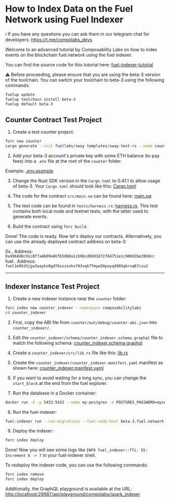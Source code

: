 # How to Index Data on the Fuel Network using Fuel Indexer

ℹ️ If you have any questions you can ask them in our telegram chat for developers: 
https://t.me/compolabs_devs.

Welcome to an advanced tutorial by Composability Labs on how to index events on the blockchain fuel.network using the fuel indexer.

You can find the source code for this tutorial here: [fuel-indexer-tutorial](https://github.com/compolabs/fuel-indexer-tutorial/tree/master)

⚠️ Before proceeding, please ensure that you are using the beta-3 version of the toolchain. You can switch your toolchain to beta-3 using the following commands:

```bash
fuelup update
fuelup toolchain install beta-3   
fuelup default beta-3
```

## Counter Contract Test Project

1. Create a test counter project:
```bash
forc new counter    
cargo generate --init fuellabs/sway templates/sway-test-rs --name counter
```

2. Add your beta-3 account's private key with some ETH balance (to pay fees) into a `.env` file at the root of the `counter` folder.

Example: [.env.example](https://github.com/compolabs/fuel-indexer-tutorial/blob/master/counter/.env.example)

3. Change the Rust SDK version in the `Cargo.toml` to 0.41.1 to allow usage of beta-3. Your `Cargo.toml` should look like this: [Cargo.toml](https://github.com/compolabs/fuel-indexer-tutorial/blob/master/counter/Cargo.toml)

4. The code for the contract `src/main.sw` can be found here: [main.sw](https://github.com/compolabs/fuel-indexer-tutorial/blob/master/counter/src/main.sw)

5. The test code can be found in `tests/harness.rs`: [harness.rs](https://github.com/compolabs/fuel-indexer-tutorial/blob/master/counter/tests/harness.rs). This test contains both local node and testnet tests, with the latter used to generate events.

6. Build the contract using `forc build`.

Done! The code is ready. Now let's deploy our contracts. Alternatively, you can use the already deployed contract address on beta-3:

0x.. Address: `0xd968d8c91c8f7a4b09e86fb5080a1cb9bcd8b016f2764751e1c900d2be20b0cc`
fuel.. Address: `fuel1m95d3jgu3aaykz0gd76sszsuhx7d3vqk7fmyw50peyqd903qkrxq67czu2`

---
## Indexer Instance Test Project

1. Create a new indexer instance near the `counter` folder:
```bash
forc index new counter_indexer --namespace composabilitylabs   
cd counter_indexer
```

2. First, copy the ABI file from `counter/out/debug/counter-abi.json` into `counter_indexer/`.

3. Edit the `counter_indexer/schema/counter_indexer.schema.graphql` file to match the following schema: [counter_indexer.schema.graphql](https://github.com/compolabs/fuel-indexer-tutorial/blob/master/counter_indexer/schema/counter_indexer.schema.graphql)

4. Create a `counter_indexer/src/lib.rs` file like this: [lib.rs](https://github.com/compolabs/fuel-indexer-tutorial/blob/master/counter_indexer/src/lib.rs)

5. Create the `counter_indexer/counter_indexer.manifest.yaml` manifest as shown here: [counter_indexer.manifest.yaml](https://github.com/compolabs/fuel-indexer-tutorial/blob/master/counter_indexer/counter_indexer.manifest.yaml)

6. If you want to avoid waiting for a long sync, you can change the `start_block` at the end from the fuel explorer.

7. Run the database in a Docker container:
```bash
docker run -d -p 5432:5432 --name my-postgres -e POSTGRES_PASSWORD=mysecretpassword postgres
```

8. Run the fuel-indexer:
```bash
fuel-indexer run --run-migrations --fuel-node-host beta-3.fuel.network --fuel-node-port 80 --postgres-host 127.0.0.1 --postgres-port 5432 --postgres-password mysecretpassword --postgres-user postgres
```

9. Deploy the indexer:
```bash
forc index deploy
```

Done! Now you will see some logs like `INFO fuel_indexer::ffi: 55: Increment 6 -> 7` in your fuel-indexer shell.

To redeploy the indexer code, you can use the following commands:
```bash
forc index remove
forc index deploy
```

Additionally, the GraphQL playground is available at the URL: [http://localhost:29987/api/playground/compolabs/spark_indexer](http://localhost:29987/api/playground/compolabs/spark_indexer)